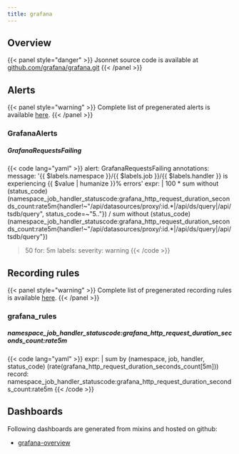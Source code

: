 ```yaml
---
title: grafana
---
```


## Overview



{{< panel style="danger" >}}
Jsonnet source code is available at [github.com/grafana/grafana.git](https://github.com/grafana/grafana.git/tree/master/grafana-mixin)
{{< /panel >}}

## Alerts

{{< panel style="warning" >}}
Complete list of pregenerated alerts is available [here](https://github.com/observeproject/sites/blob/main/assets/grafana/alerts.yaml).
{{< /panel >}}

### GrafanaAlerts

##### GrafanaRequestsFailing

{{< code lang="yaml" >}}
alert: GrafanaRequestsFailing
annotations:
  message: '{{ $labels.namespace }}/{{ $labels.job }}/{{ $labels.handler }} is experiencing {{ $value | humanize }}% errors'
expr: |
  100 * sum without (status_code) (namespace_job_handler_statuscode:grafana_http_request_duration_seconds_count:rate5m{handler!~"/api/datasources/proxy/:id.*|/api/ds/query|/api/tsdb/query", status_code=~"5.."})
  /
  sum without (status_code) (namespace_job_handler_statuscode:grafana_http_request_duration_seconds_count:rate5m{handler!~"/api/datasources/proxy/:id.*|/api/ds/query|/api/tsdb/query"})
  > 50
for: 5m
labels:
  severity: warning
{{< /code >}}
 
## Recording rules

{{< panel style="warning" >}}
Complete list of pregenerated recording rules is available [here](https://github.com/observeproject/sites/blob/main/assets/grafana/rules.yaml).
{{< /panel >}}

### grafana_rules

##### namespace_job_handler_statuscode:grafana_http_request_duration_seconds_count:rate5m

{{< code lang="yaml" >}}
expr: |
  sum by (namespace, job, handler, status_code) (rate(grafana_http_request_duration_seconds_count[5m]))
record: namespace_job_handler_statuscode:grafana_http_request_duration_seconds_count:rate5m
{{< /code >}}
 
## Dashboards
Following dashboards are generated from mixins and hosted on github:


- [grafana-overview](https://github.com/observeproject/sites/blob/main/assets/grafana/dashboards/grafana-overview.json)
